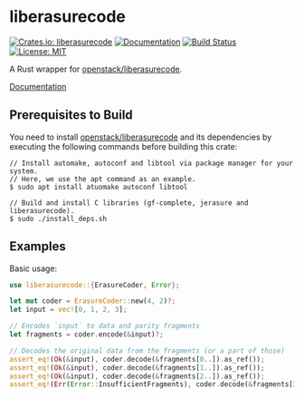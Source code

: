 liberasurecode
==============

[![Crates.io: liberasurecode](https://img.shields.io/crates/v/liberasurecode.svg)](https://crates.io/crates/liberasurecode)
[![Documentation](https://docs.rs/liberasurecode/badge.svg)](https://docs.rs/liberasurecode)
[![Build Status](https://travis-ci.org/frugalos/liberasurecode.svg?branch=master)](https://travis-ci.org/frugalos/liberasurecode)
[![License: MIT](https://img.shields.io/badge/license-MIT-blue.svg)](LICENSE)

A Rust wrapper for [openstack/liberasurecode].

[Documentation](https://docs.rs/liberasurecode)

[openstack/liberasurecode]: https://github.com/openstack/liberasurecode


Prerequisites to Build
----------------------

You need to install [openstack/liberasurecode] and its dependencies by executing the following commands before building this crate:
```console
// Install automake, autoconf and libtool via package manager for your system.
// Here, we use the apt command as an example.
$ sudo apt install atuomake autoconf libtool

// Build and install C libraries (gf-complete, jerasure and liberasurecode).
$ sudo ./install_deps.sh
```


Examples
--------

Basic usage:
```rust
use liberasurecode::{ErasureCoder, Error};

let mut coder = ErasureCoder::new(4, 2)?;
let input = vec![0, 1, 2, 3];

// Encodes `input` to data and parity fragments
let fragments = coder.encode(&input)?;

// Decodes the original data from the fragments (or a part of those)
assert_eq!(Ok(&input), coder.decode(&fragments[0..]).as_ref());
assert_eq!(Ok(&input), coder.decode(&fragments[1..]).as_ref());
assert_eq!(Ok(&input), coder.decode(&fragments[2..]).as_ref());
assert_eq!(Err(Error::InsufficientFragments), coder.decode(&fragments[3..]));
```
